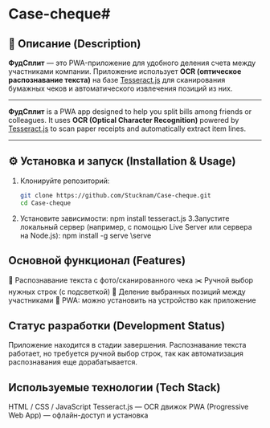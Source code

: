 # Case-cheque# 

## 📌 Описание (Description)

**ФудСплит** — это PWA-приложение для удобного деления счета между участниками компании. Приложение использует **OCR (оптическое распознавание текста)** на базе [Tesseract.js](https://github.com/naptha/tesseract.js) для сканирования бумажных чеков и автоматического извлечения позиций из них.

---

**ФудСплит**  is a PWA app designed to help you split bills among friends or colleagues. It uses **OCR (Optical Character Recognition)** powered by [Tesseract.js](https://github.com/naptha/tesseract.js) to scan paper receipts and automatically extract item lines.

---

## ⚙️ Установка и запуск (Installation & Usage)

1. Клонируйте репозиторий:
   ```bash
   git clone https://github.com/Stucknam/Case-cheque.git
   cd Case-cheque
2. Установите зависимости:
  npm install tesseract.js
3.Запустите локальный сервер (например, с помощью Live Server или сервера на Node.js):
   npm install -g serve
    \serve 

## Основной функционал (Features)
📄 Распознавание текста с фото/сканированного чека
✂️ Ручной выбор нужных строк (с подсветкой)
👥 Деление выбранных позиций между участниками
💾 PWA: можно установить на устройство как приложение

## Статус разработки (Development Status)
Приложение находится в стадии завершения. Распознавание текста работает, но требуется ручной выбор строк, так как автоматизация распознавания еще дорабатывается.

## Используемые технологии (Tech Stack)
HTML / CSS / JavaScript
Tesseract.js — OCR движок
PWA (Progressive Web App) — офлайн-доступ и установка



